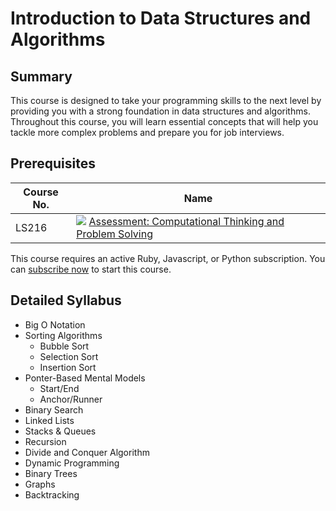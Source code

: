 # Introduction to Data Structures and Algorithms

## Summary

This course is designed to take your programming skills to the next level by providing you with a strong foundation in data structures and algorithms. Throughout this course, you will learn essential concepts that will help you tackle more complex problems and prepare you for job interviews.

## Prerequisites

|Course No.|Name|
|---|---|
|LS216|![](https://d24f1whwu8r3u4.cloudfront.net/assets/icons/assessment-d6a7b82d2af171d839b9b0ef8a4a24d1579dc8a5bf93b8b677e9a99c73dec9e2.svg) [Assessment: Computational Thinking and Problem Solving](https://launchschool.com/courses/3f8e8189)|

This course requires an active Ruby, Javascript, or Python subscription. You can [subscribe now](https://launchschool.com/subscription/ruby) to start this course.

## Detailed Syllabus

- Big O Notation
- Sorting Algorithms
    - Bubble Sort
    - Selection Sort
    - Insertion Sort
- Ponter-Based Mental Models
    - Start/End
    - Anchor/Runner
- Binary Search
- Linked Lists
- Stacks & Queues
- Recursion
- Divide and Conquer Algorithm
- Dynamic Programming
- Binary Trees
- Graphs
- Backtracking